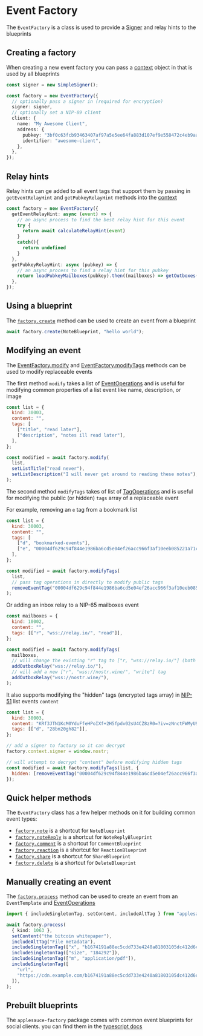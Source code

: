 # Event Factory

The `EventFactory` is a class is used to provide a [Signer](../signers/signers.md) and relay hints to the blueprints

## Creating a factory

When creating a new event factory you can pass a [context](https://hzrd149.github.io/applesauce/typedoc/types/applesauce_factory.EventFactoryContext.html) object in that is used by all blueprints

```ts
const signer = new SimpleSigner();

const factory = new EventFactory({
  // optionally pass a signer in (required for encryption)
  signer: signer,
  // optionally set a NIP-89 client
  client: {
    name: "My Awesome Client",
    address: {
      pubkey: "3bf0c63fcb93463407af97a5e5ee64fa883d107ef9e558472c4eb9aaaefa459d",
      identifier: "awesome-client",
    },
  },
});
```

## Relay hints

Relay hints can ge added to all event tags that support them by passing in `getEventRelayHint` and `getPubkeyRelayHint` methods into the [context](https://hzrd149.github.io/applesauce/typedoc/types/applesauce_factory.EventFactoryContext.html)

```ts
const factory = new EventFactory({
  getEventRelayHint: async (event) => {
    // an async process to find the best relay hint for this event
    try {
      return await calculateRelayHint(event)
    }
    catch(){
      return undefined
    }
  },
  getPubkeyRelayHint: async (pubkey) => {
    // an async process to find a relay hint for this pubkey
    return loadPubkeyMailboxes(pubkey).then((mailboxes) => getOutboxes(mailboxes)[0]);
  },
});
```

## Using a blueprint

The [`factory.create`](https://hzrd149.github.io/applesauce/typedoc/classes/applesauce_factory.EventFactory.html#create) method can be used to create an event from a blueprint

```ts
await factory.create(NoteBlueprint, "hello world");
```

## Modifying an event

The [EventFactory.modify](https://hzrd149.github.io/applesauce/typedoc/classes/applesauce_factory.EventFactory.html#modify) and [EventFactory.modifyTags](https://hzrd149.github.io/applesauce/typedoc/classes/applesauce_factory.EventFactory.html#modifyTags) methods can be used to modify replaceable events

The first method `modify` takes a list of [EventOperations](https://hzrd149.github.io/applesauce/typedoc/modules/applesauce_factory.Operations.html) and is useful for modifying common properties of a list event like name, description, or image

```js
const list = {
  kind: 30003,
  content: "",
  tags: [
    ["title", "read later"],
    ["description", "notes ill read later"],
  ],
};

const modified = await factory.modify(
  list,
  setListTitle("read never"),
  setListDescription("I will never get around to reading these notes"),
);
```

The second method `modifyTags` takes of list of [TagOperations](https://hzrd149.github.io/applesauce/typedoc/types/applesauce_factory.Operations.TagOperation.html) and is useful for modifying the public (or hidden) `tags` array of a replaceable event

For example, removing an `e` tag from a bookmark list

```js
const list = {
  kind: 30003,
  content: "",
  tags: [
    ["d", "bookmarked-events"],
    ["e", "00004df629c94f844e1986ba6cd5e04ef26acc966f3af10eeb085221a71c951b"],
  ],
};

const modified = await factory.modifyTags(
  list,
  // pass tag operations in directly to modify public tags
  removeEventTag("00004df629c94f844e1986ba6cd5e04ef26acc966f3af10eeb085221a71c951b"),
);
```

Or adding an inbox relay to a NIP-65 mailboxes event

```js
const mailboxes = {
  kind: 10002,
  content: "",
  tags: [["r", "wss://relay.io/", "read"]],
};

const modified = await factory.modifyTags(
  mailboxes,
  // will change the existing "r" tag to ["r, "wss://relay.io/"] (both read and write)
  addOutboxRelay("wss://relay.io/"),
  // will add a new ["r", "wss://nostr.wine/", "write"] tag
  addOutboxRelay("wss://nostr.wine/"),
);
```

It also supports modifying the "hidden" tags (encrypted tags array) in [NIP-51](https://github.com/nostr-protocol/nips/blob/master/51.md) list events `content`

```js
const list = {
  kind: 30003,
  content: "KRf3JTN1KcM0YduFfeHPoIXf+2H5fpdv02sU4CZ8zR0=?iv=zNnctFWMyU92HdpUl/XTOg==",
  tags: [["d", "28bn20gh82"]],
};

// add a signer to factory so it can decrypt
factory.context.signer = window.nostr;

// will attempt to decrypt "content" before modifying hidden tags
const modified = await factory.modifyTags(list, {
  hidden: [removeEventTag("00004df629c94f844e1986ba6cd5e04ef26acc966f3af10eeb085221a71c951b")],
});
```

## Quick helper methods

The `EventFactory` class has a few helper methods on it for building common event types:

- [`factory.note`](https://hzrd149.github.io/applesauce/typedoc/classes/applesauce_factory.EventFactory.html#note) is a shortcut for `NoteBlueprint`
- [`factory.noteReply`](https://hzrd149.github.io/applesauce/typedoc/classes/applesauce_factory.EventFactory.html#noteReply) is a shortcut for `NoteReplyBlueprint`
- [`factory.comment`](https://hzrd149.github.io/applesauce/typedoc/classes/applesauce_factory.EventFactory.html#comment) is a shortcut for `CommentBlueprint`
- [`factory.reaction`](https://hzrd149.github.io/applesauce/typedoc/classes/applesauce_factory.EventFactory.html#reaction) is a shortcut for `ReactionBlueprint`
- [`factory.share`](https://hzrd149.github.io/applesauce/typedoc/classes/applesauce_factory.EventFactory.html#share) is a shortcut for `ShareBlueprint`
- [`factory.delete`](https://hzrd149.github.io/applesauce/typedoc/classes/applesauce_factory.EventFactory.html#delete) is a shortcut for `DeleteBlueprint`

## Manually creating an event

The [`factory.process`](https://hzrd149.github.io/applesauce/typedoc/classes/applesauce_factory.EventFactory.html#process) method can be used to create an event from an `EventTemplate` and [EventOperations](https://hzrd149.github.io/applesauce/typedoc/modules/applesauce_factory.Operations.html)

```ts
import { includeSingletonTag, setContent, includeAltTag } from "applesauce-factory/operations";

await factory.process(
  { kind: 1063 },
  setContent("the bitcoin whitepaper"),
  includeAltTag("File metadata"),
  includeSingletonTag(["x", "b1674191a88ec5cdd733e4240a81803105dc412d6c6708d53ab94fc248f4f553"]),
  includeSingletonTag(["size", "184292"]),
  includeSingletonTag(["m", "application/pdf"]),
  includeSingletonTag([
    "url",
    "https://cdn.example.com/b1674191a88ec5cdd733e4240a81803105dc412d6c6708d53ab94fc248f4f553.pdf",
  ]),
);
```

## Prebuilt blueprints

The `applesauce-factory` package comes with common event blueprints for social clients. you can find them in the [typescript docs](https://hzrd149.github.io/applesauce/typedoc/modules/applesauce_factory.Blueprints.html)
